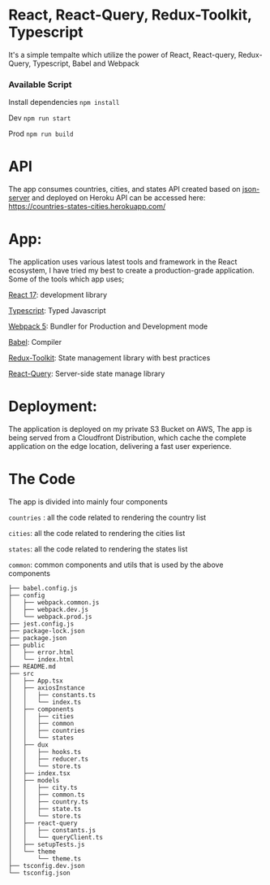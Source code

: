 # React, React-Query, Redux-Toolkit, Typescript
It's a simple tempalte which utilize the power of React, React-query, Redux-Query, Typescript, Babel and Webpack

### Available Script

Install dependencies
`npm install`

Dev
`npm run start`

Prod
`npm run build`

# API
The app consumes countries, cities, and states API created based on [json-server](https://github.com/typicode/json-server) and deployed on Heroku
API can be accessed here: https://countries-states-cities.herokuapp.com/


# App: 

The application uses various latest tools and framework in the React ecosystem, I have tried my best to create a production-grade application. Some of the tools which app uses;

[React 17](https://reactjs.org/): development library

[Typescript](https://www.typescriptlang.org/): Typed Javascript

[Webpack 5](https://webpack.js.org/blog/2020-10-10-webpack-5-release/): Bundler for Production and Development mode

[Babel](https://babeljs.io/): Compiler

[Redux-Toolkit](https://redux-toolkit.js.org/): State management library with best practices

[React-Query](https://react-query.tanstack.com/): Server-side state manage library

# Deployment:
The application is deployed on my private S3 Bucket on AWS, The app is being served from a Cloudfront Distribution, which cache the complete application on the edge location, delivering a fast user experience.

# The Code

The app is divided into mainly four components 

`countries` : all the code related to rendering the country list

`cities`: all the code related to rendering the cities list

`states`: all the code related to rendering the states list

`common`: common components and utils that is used by the above components

```
├── babel.config.js
├── config
│   ├── webpack.common.js
│   ├── webpack.dev.js
│   └── webpack.prod.js
├── jest.config.js
├── package-lock.json
├── package.json
├── public
│   ├── error.html
│   └── index.html
├── README.md
├── src
│   ├── App.tsx
│   ├── axiosInstance
│   │   ├── constants.ts
│   │   └── index.ts
│   ├── components
│   │   ├── cities
│   │   ├── common
│   │   ├── countries
│   │   └── states
│   ├── dux
│   │   ├── hooks.ts
│   │   ├── reducer.ts
│   │   └── store.ts
│   ├── index.tsx
│   ├── models
│   │   ├── city.ts
│   │   ├── common.ts
│   │   ├── country.ts
│   │   ├── state.ts
│   │   └── store.ts
│   ├── react-query
│   │   ├── constants.js
│   │   └── queryClient.ts
│   ├── setupTests.js
│   └── theme
│       └── theme.ts
├── tsconfig.dev.json
└── tsconfig.json
```
